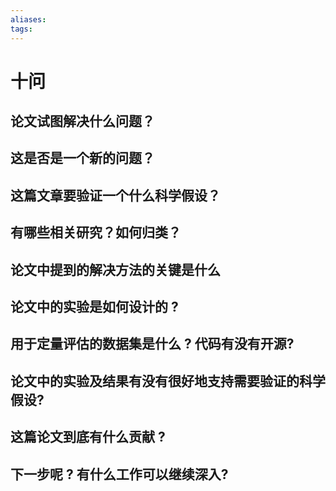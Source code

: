 ```yaml
---
aliases: 
tags:
---
```

# 十问
## 论文试图解决什么问题？

## 这是否是一个新的问题？

## 这篇文章要验证一个什么科学假设？

## 有哪些相关研究？如何归类？

## 论文中提到的解决方法的关键是什么

## 论文中的实验是如何设计的 ?

## 用于定量评估的数据集是什么 ? 代码有没有开源?

## 论文中的实验及结果有没有很好地支持需要验证的科学假设?

## 这篇论文到底有什么贡献 ?

## 下一步呢 ? 有什么工作可以继续深入?

